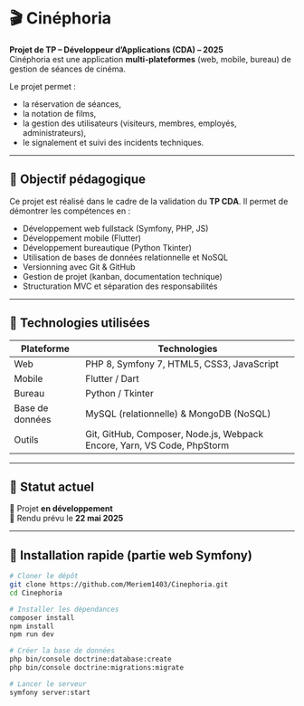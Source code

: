 # 🎬 Cinéphoria

**Projet de TP – Développeur d’Applications (CDA) – 2025**  
Cinéphoria est une application **multi-plateformes** (web, mobile, bureau) de gestion de séances de cinéma.

Le projet permet :
- la réservation de séances,
- la notation de films,
- la gestion des utilisateurs (visiteurs, membres, employés, administrateurs),
- le signalement et suivi des incidents techniques.

---

## 📌 Objectif pédagogique

Ce projet est réalisé dans le cadre de la validation du **TP CDA**. Il permet de démontrer les compétences en :
- Développement web fullstack (Symfony, PHP, JS)
- Développement mobile (Flutter)
- Développement bureautique (Python Tkinter)
- Utilisation de bases de données relationnelle et NoSQL
- Versionning avec Git & GitHub
- Gestion de projet (kanban, documentation technique)
- Structuration MVC et séparation des responsabilités

---

## 📁 Technologies utilisées

| Plateforme | Technologies                                                            |
|------------|-------------------------------------------------------------------------|
| Web        | PHP 8, Symfony 7, HTML5, CSS3, JavaScript                               |
| Mobile     | Flutter / Dart                                                          |
| Bureau     | Python / Tkinter                                                        |
| Base de données | MySQL (relationnelle) & MongoDB (NoSQL)                                 |
| Outils     | Git, GitHub, Composer, Node.js, Webpack Encore, Yarn, VS Code, PhpStorm |

---

## 🚧 Statut actuel

🧪 Projet **en développement**  
📆 Rendu prévu le **22 mai 2025**

---

## 🚀 Installation rapide (partie web Symfony)

```bash
# Cloner le dépôt
git clone https://github.com/Meriem1403/Cinephoria.git
cd Cinephoria

# Installer les dépendances
composer install
npm install
npm run dev

# Créer la base de données
php bin/console doctrine:database:create
php bin/console doctrine:migrations:migrate

# Lancer le serveur
symfony server:start
